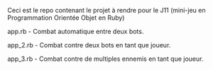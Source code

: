Ceci est le repo contenant le projet à rendre pour le J11 (mini-jeu en Programmation Orientée Objet en Ruby)

app.rb - Combat automatique entre deux bots.

app_2.rb - Combat contre deux bots en tant que joueur.

app_3.rb - Combat contre de multiples ennemis en tant que joueur.

